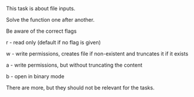 This task is about file inputs.

Solve the function one after another.

<div class="hint">
  Be aware of the correct flags

r - read only (default if no flag is given)

w - write permissions, creates file if non-existent and truncates it if it exists

a - write permissions, but without truncating the content

b - open in binary mode

There are more, but they should not be relevant for the tasks.
</div>
